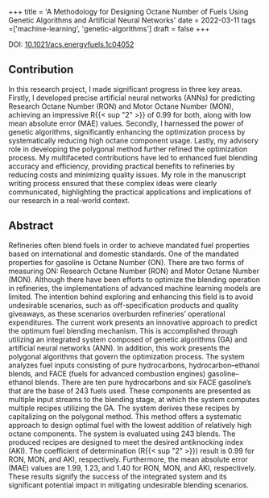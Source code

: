 +++
title = 'A Methodology for Designing Octane Number of Fuels Using Genetic Algorithms and Artificial Neural Networks'
date = 2022-03-11
tags =['machine-learning', 'genetic-algorithms']
draft = false
+++

DOI: [10.1021/acs.energyfuels.1c04052](https://doi.org/10.1021/acs.energyfuels.1c04052)

## Contribution

In this research project, I made significant progress in three key areas. Firstly, I developed precise artificial neural networks (ANNs) for predicting Research Octane Number (RON) and Motor Octane Number (MON), achieving an impressive R{{< sup "2" >}} of 0.99 for both, along with low mean absolute error (MAE) values. Secondly, I harnessed the power of genetic algorithms, significantly enhancing the optimization process by systematically reducing high octane component usage. Lastly, my advisory role in developing the polygonal method further refined the optimization process. My multifaceted contributions have led to enhanced fuel blending accuracy and efficiency, providing practical benefits to refineries by reducing costs and minimizing quality issues. My role in the manuscript writing process ensured that these complex ideas were clearly communicated, highlighting the practical applications and implications of our research in a real-world context.

## Abstract

Refineries often blend fuels in order to achieve mandated fuel properties based on international and domestic standards. One of the mandated properties for gasoline is Octane Number (ON). There are two forms of measuring ON: Research Octane Number (RON) and Motor Octane Number (MON). Although there have been efforts to optimize the blending operation in refineries, the implementations of advanced machine learning models are limited. The intention behind exploring and enhancing this field is to avoid undesirable scenarios, such as off-specification products and quality giveaways, as these scenarios overburden refineries’ operational expenditures. The current work presents an innovative approach to predict the optimum fuel blending mechanism. This is accomplished through utilizing an integrated system composed of genetic algorithms (GA) and artificial neural networks (ANN). In addition, this work presents the polygonal algorithms that govern the optimization process. The system analyzes fuel inputs consisting of pure hydrocarbons, hydrocarbon–ethanol blends, and FACE (fuels for advanced combustion engines) gasoline–ethanol blends. There are ten pure hydrocarbons and six FACE gasoline’s that are the base of 243 fuels used. These components are presented as multiple input streams to the blending stage, at which the system computes multiple recipes utilizing the GA. The system derives these recipes by capitalizing on the polygonal method. This method offers a systematic approach to design optimal fuel with the lowest addition of relatively high octane components. The system is evaluated using 243 blends. The produced recipes are designed to meet the desired antiknocking index (AKI). The coefficient of determination (R{{< sup "2" >}}) result is 0.99 for RON, MON, and AKI, respectively. Furthermore, the mean absolute error (MAE) values are 1.99, 1.23, and 1.40 for RON, MON, and AKI, respectively. These results signify the success of the integrated system and its significant potential impact in mitigating undesirable blending scenarios.
